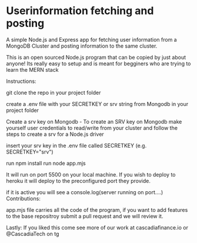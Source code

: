 # Userinformation fetching and posting
A simple Node.js and Express app for fetching user information from a MongoDB Cluster and posting information to the same cluster.


This is an open sourced Node.js program that can be copied by just about anyone!
Its really easy to setup and is meant for begginers who are trying to learn the MERN stack


Instructions: 

git clone the repo in your project folder

create a .env file with your SECRETKEY or srv string from Mongodb in your project folder

Create a srv key on Mongodb - To create an SRV key on Mongodb make yourself user credentials to read/write from your cluster and follow the steps to create a srv for a Node.js driver

insert your srv key in the .env file called SECRETKEY (e.g. SECRETKEY="srv")

run npm install
run node app.mjs

It will run on port 5500 on your local machine. If you wish to deploy to heroku it will deploy to the preconfigured port they provide. 

if it is active you will see a console.log(server running on port....)
Contributions: 

app.mjs file carries all the code of the program, if you want to add features to the base repositroy submit a pull request and we will review it. 

Lastly: If you liked this come see more of our work at cascadiafinance.io or @CascadiaTech on tg
